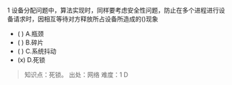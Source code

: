 1
设备分配问题中，算法实现时，同样要考虑安全性问题，防止在多个进程进行设备请求时，因相互等待对方释放所占设备所造成的()现象
- ( ) A.瓶颈 
- ( ) B.碎片 
- ( ) C.系统抖动 
- (x) D.死锁

> 知识点：死锁。
> 出处：网络
> 难度：1
> D
